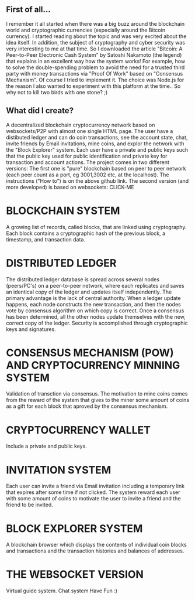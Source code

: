 ## First of all...
I remember it all started when there was a big buzz around the blockchain world and cryptographic currencies (especially around the Bitcoin currency). I started reading about the topic and was very excited about the idea itself. In addition, the subject of cryptography and cyber security was very interesting to me at that time. So I downloaded the article "Bitcoin: A Peer-to-Peer Electronic Cash System" by Satoshi Nakamoto (the legend) that explains in an excellent way how the system works! For example, how to solve the double-spending problem to avoid the need for a trusted third party with money transactions via "Proof Of Work" based on "Consensus Mechanism". Of course I tried to implement it. The choice was Node.js for the reason I also wanted to experiment with this platform at the time.. So why not to kill two birds with one stone? ;)

## What did I create?
A decentralized blockchain cryptocurrency network based on websockets/P2P with almost one single HTML page. The user have a distibuted ledger and can do coin transactions, see the account state, chat, invite friends by Email invitations, mine coins, and explor the network with the "Block Explorer" system. Each user have a private and public keys such that the public key used for public identification and private key for transaction and account actions. The project comes in two different versions: The first one is "pure" blockchain based on peer to peer network (each peer count as a port, eg 3001,3002 etc, at the localhost). The instructions ("How to") is on the above github link. The second version (and more developed) is based on websockets: CLICK-ME

# BLOCKCHAIN SYSTEM
A growing list of records, called blocks, that are linked using cryptography. Each block contains a cryptographic hash of the previous block, a timestamp, and transaction data.

# DISTRIBUTED LEDGER
The distributed ledger database is spread across several nodes (peers/PC's) on a peer-to-peer network, where each replicates and saves an identical copy of the ledger and updates itself independently. The primary advantage is the lack of central authority. When a ledger update happens, each node constructs the new transaction, and then the nodes vote by consensus algorithm on which copy is correct. Once a consensus has been determined, all the other nodes update themselves with the new, correct copy of the ledger. Security is accomplished through cryptographic keys and signatures.

# CONSENSUS MECHANISM (POW) AND CRYPTOCURRENCY MINNING SYSTEM
Validation of transction via consensus. The motivation to mine coins comes from the reward of the system that gives to the miner some amount of coins as a gift for each block that aproved by the consensus mechanism.

# CRYPTOCURRENCY WALLET
Include a private and public keys.

# INVITATION SYSTEM 
Each user can invite a friend via Email invitation including a temporary link that expires after some time if not clicked. The system reward each user with some amount of coins to motivate the user to invite a friend and the friend to be invited.

# BLOCK EXPLORER SYSTEM
A blockchain browser which displays the contents of individual coin blocks and transactions and the transaction histories and balances of addresses.

# THE WEBSOCKET VERSION
Virtual guide system.
Chat system
Have Fun :)
